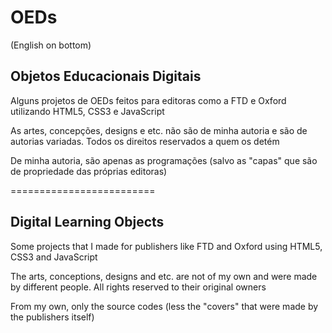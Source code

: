 # OEDs

(English on bottom)

Objetos Educacionais Digitais
-----------------------------

Alguns projetos de OEDs feitos para editoras como a FTD e Oxford 
utilizando HTML5, CSS3 e JavaScript

As artes, concepções, designs e etc. não são de minha autoria e são de 
autorias variadas. Todos os direitos reservados a quem os detém

De minha autoria, são apenas as programações (salvo as "capas" que são 
de propriedade das próprias editoras)



=========================



Digital Learning Objects
------------------------

Some projects that I made for publishers like FTD and Oxford
using HTML5, CSS3 and JavaScript

The arts, conceptions, designs and etc. are not of my own and were made
by different people. All rights reserved to their original owners

From my own, only the source codes (less the "covers" that were made
by the publishers itself)
